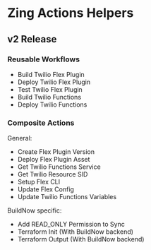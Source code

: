 # Zing Actions Helpers

## v2 Release

### Reusable Workflows

- Build Twilio Flex Plugin
- Deploy Twilio Flex Plugin
- Test Twilio Flex Plugin
- Build Twilio Functions
- Deploy Twilio Functions

### Composite Actions

General:

- Create Flex Plugin Version
- Deploy Flex Plugin Asset
- Get Twilio Functions Service
- Get Twilio Resource SID
- Setup Flex CLI
- Update Flex Config
- Update Twilio Functions Variables

BuildNow specific:

- Add READ_ONLY Permission to Sync
- Terraform Init (With BuildNow backend)
- Terraform Output (With BuildNow backend)
